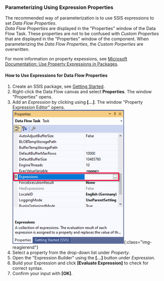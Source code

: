 ### Parameterizing Using Expression Properties

The recommended way of parameterization is to use SSIS expressions to set *Data Flow Properties*. <br>
*Data Flow Properties* are displayed in the "Properties" window of the Data Flow Task. 
These properties are not to be confused with *Custom Properties* that are displayed in the "Properties" window of the component. 
When parameterizing the *Data Flow Properties*, the *Custom Porperties* are overwritten.

For more information on property expessions, see [Microsoft Documentation: Use Property Expressions in Packages](https://learn.microsoft.com/en-us/sql/integration-services/expressions/use-property-expressions-in-packages).

<!---(technically: the property's *expressionType* XML-attribute is set to *notify*).
VS: und was heißt das? Muss ich das wissen? Und falls ja, wofür????-->

#### How to Use Expressions for Data Flow Properties

1. Create an SSIS package, see [Getting Started](../getting-started).
2. Right-click the Data Flow canvas and select **Properties**. The window "Properties" opens.
3. Add an *Expression* by clicking using **[…]**. The window "Property Expression Editor" opens.<br>
![Expressions](/img/content/xis/expressions.png){:class="img-reagierend"}
4. Select a property from the drop-down list under *Property*.<br>
5. Open the "Expression Builder" using the **[…]** button under *Expression*.
6. Build your Expression and click **[Evaluate Expression]** to check for correct syntax.
7. Confirm your input with **[OK]**.

